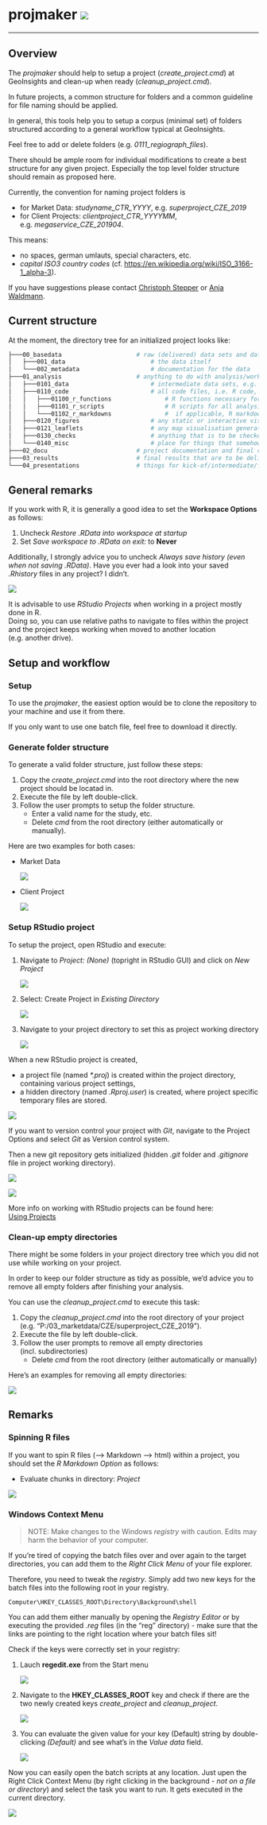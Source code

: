
<!-- README.md is generated from README.Rmd. Please edit that file -->

# projmaker ![](figures/logo/projmaker_hex.png)

-----

## Overview

The *projmaker* should help to setup a project (*create\_project.cmd*)
at GeoInsights and clean-up when ready (*cleanup\_project.cmd*).

In future projects, a common structure for folders and a common
guideline for file naming should be applied.

In general, this tools help you to setup a corpus (minimal set) of
folders structured according to a general workflow typical at
GeoInsights.

Feel free to add or delete folders (e.g. *0111\_regiograph\_files*).

There should be ample room for individual modifications to create a best
structure for any given project. Especially the top level folder
structure should remain as proposed here.

Currently, the convention for naming project folders is

  - for Market Data: *studyname\_CTR\_YYYY*,
    e.g. *superproject\_CZE\_2019*
  - for Client Projects: *clientproject\_CTR\_YYYYMM*,
    e.g. *megaservice\_CZE\_201904*.

This means:

  - no spaces, german umlauts, special characters, etc.
  - *capital ISO3 country codes*
    (cf. <https://en.wikipedia.org/wiki/ISO_3166-1_alpha-3>).

If you have suggestions please contact [Christoph
Stepper](mailto:christoph.stepper@gfk.com) or [Anja
Waldmann](mailto:anja.waldmann@gfk.com).

## Current structure

At the moment, the directory tree for an initialized project looks
like:

``` bash
├───00_basedata                     # raw (delivered) data sets and data documentation; input only - i.e. never to be overwridden!
│   ├───001_data                        # the data itself
│   └───002_metadata                    # documentation for the data
├───01_analysis                     # anything to do with analysis/work-in-progress
│   ├───0101_data                       # intermediate data sets, e.g. results from individual analysis modules (tip: name subfolders corresponding to your R-scripts and save your data)
│   ├───0110_code                       # all code files, i.e. R code, py code, SAS code, etc.
│   │   ├───01100_r_functions               # R functions necessary for projects (longer than a 3-liner), but not worth to be put into a GIpackage; sourced within scripts to avoid code repetition 
│   │   ├───01101_r_scripts                 # R scripts for all analysis steps/modules, named in a comprehensible way (tip: number scrips in the order they need to be executed)    
│   │   └───01102_r_markdowns               #  if applicable, R markdown files (eg. for documentations etc.)
│   ├───0120_figures                    # any static or interactive visualisations generated during the analysis
│   ├───0121_leaflets                   # any map visualisation generated during the analysis
│   ├───0130_checks                     # anything that is to be checked by people other than the analysis author, e.g. excel comparison files in purchasing power
│   └───0140_misc                       # place for things that somehow do not fit into any of the above, e.g. colour definitions for logos
├───02_docu                         # project documentation and final checks (Checkliste)
├───03_results                      # final results that are to be delivered to the client or that are to be pushed to our official products
└───04_presentations                # things for kick-of/intermediate/final presentations
```

## General remarks

If you work with R, it is generally a good idea to set the **Workspace
Options** as follows:

1.  Uncheck *Restore .RData into workspace at startup*
2.  Set *Save workspace to .RData on exit:* to **Never**

Additionally, I strongly advice you to uncheck *Always save history
(even when not saving .RData)*. Have you ever had a look into your saved
*.Rhistory* files in any project? I didn’t.

![](figures/workspace_settings_RStudio.png)

It is advisable to use *RStudio Projects* when working in a project
mostly done in R.  
Doing so, you can use relative paths to navigate to files within the
project and the project keeps working when moved to another location
(e.g. another drive).

## Setup and workflow

### Setup

To use the *projmaker*, the easiest option would be to clone the
repository to your machine and use it from there.

If you only want to use one batch file, feel free to download it
directly.

### Generate folder structure

To generate a valid folder structure, just follow these steps:

1.  Copy the *create\_project.cmd* into the root directory where the new
    project should be locatad in.
2.  Execute the file by left double-click.
3.  Follow the user prompts to setup the folder structure.
      - Enter a valid name for the study, etc.
      - Delete *cmd* from the root directory (either automatically or
        manually).

Here are two examples for both cases:

  - Market Data
    
    ![](figures/create_project_marketdata.png)

  - Client Project
    
    ![](figures/create_project_clientproject.png)

### Setup RStudio project

To setup the project, open RStudio and execute:

1.  Navigate to *Project: (None)* (topright in RStudio GUI) and click on
    *New Project*
    
    ![](figures/proj_1.png)

2.  Select: Create Project in *Existing Directory*
    
    ![](figures/proj_2.png)

3.  Navigate to your project directory to set this as project working
    directory
    
    ![](figures/proj_3.png)

When a new RStudio project is created,

  - a project file (named *\*.proj*) is created within the project
    directory, containing various project settings,
  - a hidden directory (named *.Rproj.user*) is created, where project
    specific temporary files are stored.

![](figures/proj_4.png)

If you want to version control your project with *Git*, navigate to the
Project Options and select *Git* as Version control system.

Then a new git repository gets initialized (hidden *.git* folder and
*.gitignore* file in project working directory).

![](figures/project_options_1.png)

![](figures/project_options_2.png)

More info on working with RStudio projects can be found here:  
[Using
Projects](https://support.rstudio.com/hc/en-us/articles/200526207-Using-Projects)

### Clean-up empty directories

There might be some folders in your project directory tree which you did
not use while working on your project.

In order to keep our folder structure as tidy as possible, we’d advice
you to remove all empty folders after finishing your analysis.

You can use the *cleanup\_project.cmd* to execute this task:

1.  Copy the *cleanup\_project.cmd* into the root directory of your
    project (e.g. “P:/03\_marketdata/CZE/superproject\_CZE\_2019”).
2.  Execute the file by left double-click.
3.  Follow the user prompts to remove all empty directories
    (incl. subdirectories)
      - Delete *cmd* from the root directory (either automatically or
        manually)

Here’s an examples for removing all empty directories:

![](figures/cleanup_project.png)

## Remarks

### Spinning R files

If you want to spin R files (–\> Markdown –\> html) within a project,
you should set the *R Markdown Option* as follows:

  - Evaluate chunks in directory: *Project*

![](figures/RMarkdown_settings_RStudio.png)

### Windows Context Menu

> NOTE: Make changes to the Windows *registry* with caution. Edits may
> harm the behavior of your computer.

If you’re tired of copying the batch files over and over again to the
target directories, you can add them to the *Right Click Menu* of your
file explorer.

Therefore, you need to tweak the *registry*. Simply add two new keys for
the batch files into the following root in your registry.

    Computer\HKEY_CLASSES_ROOT\Directory\Background\shell

You can add them either manually by opening the *Registry Editor* or by
executing the provided *.reg* files (in the “reg” directory) - make sure
that the links are pointing to the right location where your batch files
sit\!

Check if the keys were correctly set in your registry:

1.  Lauch **regedit.exe** from the Start menu
    
    ![](figures/regedit.png)

2.  Navigate to the **HKEY\_CLASSES\_ROOT** key and check if there are
    the two newly created keys *create\_project* and *cleanup\_project*.
    
    ![](figures/registry_directory_background.png)

3.  You can evaluate the given value for your key (Default) string by
    double-clicking *(Default)* and see what’s in the *Value data*
    field.
    
    ![](figures/registry_command_value.png)

Now you can easily open the batch scripts at any location. Just upen the
Right Click Context Menu (by right clicking in the background - *not on
a file or directory*) and select the task you want to run. It gets
executed in the current directory.

![](figures/right_click_menu.png)
